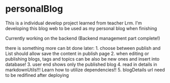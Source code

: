 # personalBlog
This is a individual develop project learned from teacher Lrm.
I'm developing this blog web to be used as my personal blog when finishing

Currently working on the backend (Backend management part complete!)

there is something more can bt done later:
    1. choose between publish and List should allow save the content in publish page
    2. when editing or publishing blogs, tags and topics can be also be new ones and insert into database!
    3. user end shows only the published blog
    4. read in details in markdownUtils!!! Learn how to utilize dependencies!!
    5. blogDetails url need to be redifined after deploying
